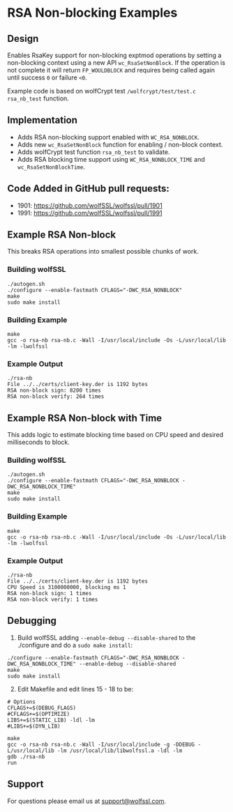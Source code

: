 # RSA Non-blocking Examples

## Design

Enables RsaKey support for non-blocking exptmod operations by setting a non-blocking context using a new API `wc_RsaSetNonBlock`. If the operation is not complete it will return `FP_WOULDBLOCK` and requires being called again until success `0` or failure `<0`.

Example code is based on wolfCrypt test `/wolfcrypt/test/test.c` `rsa_nb_test` function.

## Implementation

* Adds RSA non-blocking support enabled with `WC_RSA_NONBLOCK`.
* Adds new `wc_RsaSetNonBlock` function for enabling / non-block context.
* Adds wolfCrypt test function `rsa_nb_test` to validate.
* Adds RSA blocking time support using `WC_RSA_NONBLOCK_TIME` and `wc_RsaSetNonBlockTime`.

## Code Added in GitHub pull requests:

* 1901: https://github.com/wolfSSL/wolfssl/pull/1901
* 1991: https://github.com/wolfSSL/wolfssl/pull/1991


## Example RSA Non-block

This breaks RSA operations into smallest possible chunks of work.

### Building wolfSSL

```
./autogen.sh
./configure --enable-fastmath CFLAGS="-DWC_RSA_NONBLOCK"
make
sudo make install
```

### Building Example

```
make
gcc -o rsa-nb rsa-nb.c -Wall -I/usr/local/include -Os -L/usr/local/lib -lm -lwolfssl
```

### Example Output

```
./rsa-nb
File ../../certs/client-key.der is 1192 bytes
RSA non-block sign: 8200 times
RSA non-block verify: 264 times
```


## Example RSA Non-block with Time

This adds logic to estimate blocking time based on CPU speed and desired milliseconds to block.

### Building wolfSSL

```
./autogen.sh
./configure --enable-fastmath CFLAGS="-DWC_RSA_NONBLOCK -DWC_RSA_NONBLOCK_TIME"
make
sudo make install
```

### Building Example

```
make
gcc -o rsa-nb rsa-nb.c -Wall -I/usr/local/include -Os -L/usr/local/lib -lm -lwolfssl
```

### Example Output

```
./rsa-nb
File ../../certs/client-key.der is 1192 bytes
CPU Speed is 3100000000, blocking ms 1
RSA non-block sign: 1 times
RSA non-block verify: 1 times
```


## Debugging


1. Build wolfSSL adding `--enable-debug --disable-shared` to the ./configure and do a `sudo make install`:

```
./configure --enable-fastmath CFLAGS="-DWC_RSA_NONBLOCK -DWC_RSA_NONBLOCK_TIME" --enable-debug --disable-shared
make
sudo make install
```

2. Edit Makefile and edit lines 15 - 18 to be:

```
# Options
CFLAGS+=$(DEBUG_FLAGS)
#CFLAGS+=$(OPTIMIZE)
LIBS+=$(STATIC_LIB) -ldl -lm
#LIBS+=$(DYN_LIB)
```

```
make
gcc -o rsa-nb rsa-nb.c -Wall -I/usr/local/include -g -DDEBUG -L/usr/local/lib -lm /usr/local/lib/libwolfssl.a -ldl -lm
gdb ./rsa-nb
run
```

## Support

For questions please email us at support@wolfssl.com.
